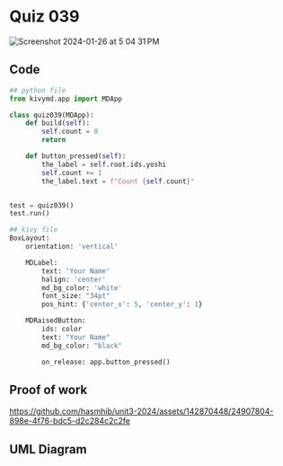 # Quiz 039
<img width="max" alt="Screenshot 2024-01-26 at 5 04 31 PM" src="https://github.com/hasmhib/unit3-2024/assets/142870448/ec3831d8-faf7-4a1a-9ea4-460be949cddb">

## Code

```py
## python file
from kivymd.app import MDApp

class quiz039(MDApp):
    def build(self):
        self.count = 0
        return

    def button_pressed(self):
        the_label = self.root.ids.yoshi
        self.count += 1
        the_label.text = f"Count {self.count}"


test = quiz039()
test.run()

## kivy file
BoxLayout:
    orientation: 'vertical'

    MDLabel:
        text: 'Your Name'
        halign: 'center'
        md_bg_color: 'white'
        font_size: "34pt"
        pos_hint: {'center_x': 5, 'center_y': 1}

    MDRaisedButton:
        ids: color
        text: "Your Name"
        md_bg_color: "black"

        on_release: app.button_pressed()
```

## Proof of work
https://github.com/hasmhib/unit3-2024/assets/142870448/24907804-898e-4f76-bdc5-d2c284c2c2fe

## UML Diagram
